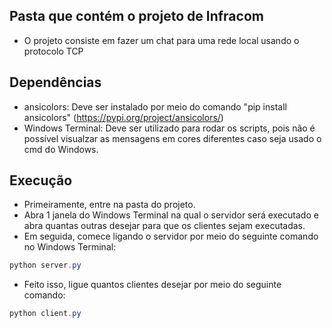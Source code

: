 ## Pasta que contém o projeto de Infracom

* O projeto consiste em fazer um chat para uma rede local usando o protocolo TCP

## Dependências
* ansicolors: Deve ser instalado por meio do comando "pip install ansicolors" (https://pypi.org/project/ansicolors/)
* Windows Terminal: Deve ser utilizado para rodar os scripts, pois não é possível visualzar as mensagens em cores diferentes caso seja usado o cmd do Windows.

## Execução
* Primeiramente, entre na pasta do projeto.
* Abra 1 janela do Windows Terminal na qual o servidor será executado e abra quantas outras desejar para que os clientes sejam executadas.
* Em seguida, comece ligando o servidor por meio do seguinte comando no Windows Terminal:
```powershell
python server.py
```
* Feito isso, ligue quantos clientes desejar por meio do seguinte comando:
```powershell
python client.py
```
